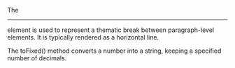 <!-- What is a <hr /> tag? -->

The <hr> element is used to represent a thematic break between paragraph-level elements. It is typically rendered as a horizontal line.

<!-- What is the toFixed() method? -->

The toFixed() method converts a number into a string, keeping a specified number of decimals.